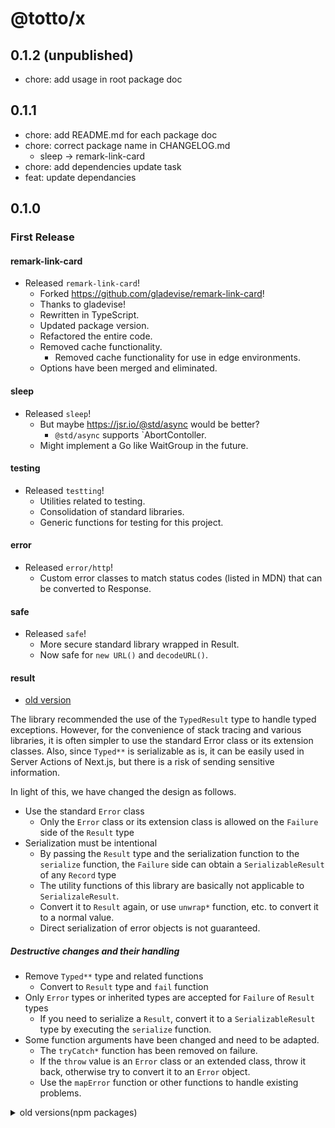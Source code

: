 # @totto/x

## 0.1.2 (unpublished)

- chore: add usage in root package doc

## 0.1.1

- chore: add README.md for each package doc
- chore: correct package name in CHANGELOG.md
  - sleep -> remark-link-card
- chore: add dependencies update task
- feat: update dependancies

## 0.1.0

### First Release

#### remark-link-card

- Released `remark-link-card`!
  - Forked <https://github.com/gladevise/remark-link-card>!
  - Thanks to gladevise!
  - Rewritten in TypeScript.
  - Updated package version.
  - Refactored the entire code.
  - Removed cache functionality.
    - Removed cache functionality for use in edge environments.
  - Options have been merged and eliminated.

#### sleep

- Released `sleep`!
  - But maybe <https://jsr.io/@std/async> would be better?
    - `@std/async` supports `AbortContoller.
  - Might implement a Go like WaitGroup in the future.

#### testing

- Released `testting`!
  - Utilities related to testing.
  - Consolidation of standard libraries.
  - Generic functions for testing for this project.

#### error

- Released `error/http`!
  - Custom error classes to match status codes (listed in MDN) that can be
    converted to Response.

#### safe

- Released `safe`!
  - More secure standard library wrapped in Result.
  - Now safe for `new URL()` and `decodeURL()`.

#### result

- [old version](https://www.npmjs.com/package/@totto2727/result)

The library recommended the use of the `TypedResult` type to handle typed
exceptions. However, for the convenience of stack tracing and various libraries,
it is often simpler to use the standard Error class or its extension classes.
Also, since `Typed**` is serializable as is, it can be easily used in Server
Actions of Next.js, but there is a risk of sending sensitive information.

In light of this, we have changed the design as follows.

- Use the standard `Error` class
  - Only the `Error` class or its extension class is allowed on the `Failure`
    side of the `Result` type
- Serialization must be intentional
  - By passing the `Result` type and the serialization function to the
    `serialize` function, the `Failure` side can obtain a `SerializableResult`
    of any `Record` type
  - The utility functions of this library are basically not applicable to
    `SerializaleResult`.
  - Convert it to `Result` again, or use `unwrap*` function, etc. to convert it
    to a normal value.
  - Direct serialization of error objects is not guaranteed.

##### Destructive changes and their handling

- Remove `Typed**` type and related functions
  - Convert to `Result` type and `fail` function
- Only `Error` types or inherited types are accepted for `Failure` of `Result`
  types
  - If you need to serialize a `Result`, convert it to a `SerializableResult`
    type by executing the `serialize` function.
- Some function arguments have been changed and need to be adapted.
  - The `tryCatch*` function has been removed on failure.
  - If the `throw` value is an `Error` class or an extended class, throw it
    back, otherwise try to convert it to an `Error` object.
  - Use the `mapError` function or other functions to handle existing problems.

<!-- markdownlint-disable -->

<details><summary>old versions(npm packages)</summary>

# @totto2727/error

## 0.1.1

### Patch Changes

- [#2](https://github.com/totto2727-org/js-package/pull/2)
  [`3f39f5c`](https://github.com/totto2727-org/js-package/commit/3f39f5cbe930b84291acbf6600c3ac9cc77e5d28)
  Thanks [@totto2727](https://github.com/totto2727)! - Package has been moved to
  monorepo.

# @totto2727/result

## 0.6.9

### Patch Changes

- [#2](https://github.com/totto2727-org/js-package/pull/2)
  [`3f39f5c`](https://github.com/totto2727-org/js-package/commit/3f39f5cbe930b84291acbf6600c3ac9cc77e5d28)
  Thanks [@totto2727](https://github.com/totto2727)! - Package has been moved to
  monorepo.

## 0.6.8

### Patch Changes

- optimize-dependencies

  - fix/move-from-dependencies-to-devDependencie

## 0.6.4

### Patch Changes

- update packages

  - ci: add circleci config
  - ci: refactor biome config
  - feat: update packages
  - style: apply format

## 0.6.3

### Patch Changes

- fix: make default property last

## 0.6.2

### Patch Changes

- pass attw test except node10
- removed support for node10

## 0.6.1

### Patch Changes

- docs/fix-typo

## 0.6.0

### Minor Changes

- 12a421f: # v0.6.0

  Destructive Change

  - Define utility functions with lazy evaluation and eager evaluation.
  - Added deprecation flag to existing utility functions.
    - Will be removed in v0.7.0 ~ v0.8.0.
  - Changed the value returned by unwrap function from the entire Failure type
    to only the cause property.
  - Fixed some extra type naming.
    - Incorrect variable name types will be removed in v0.7.0 ~ v0.8.0.
  - Script optimization for builds.
    - Bundles for browsers are no longer generated.
    - Bundler changed from bun + vite to bun + esbuild.
    - Splitting option disabled (cause:
      https://github.com/oven-sh/bun/issues/4524).

  Nondestructive changes

  - Added configuration file for IDEA.
  - Added documentation for developers (in Japanese).
  - Added documentation for advanced types and advanced functions (in Japanese).

## 0.5.2

### Patch Changes

-
  - add japanese document(README.md)
  - add test for AnyhowResult type

## 0.5.1

### Patch Changes

- refactor: simplify TypedResult type

## 0.5.0

### Minor Changes

- v0.5.0

# @totto2727/sleep

## 0.1.1

### Patch Changes

- [#2](https://github.com/totto2727-org/js-package/pull/2)
  [`3f39f5c`](https://github.com/totto2727-org/js-package/commit/3f39f5cbe930b84291acbf6600c3ac9cc77e5d28)
  Thanks [@totto2727](https://github.com/totto2727)! - Package has been moved to
  monorepo.

</details>

<!-- markdownlint-enable -->
